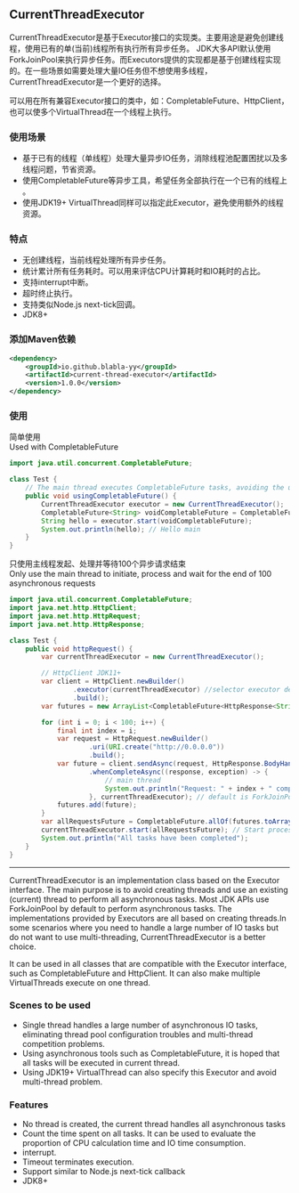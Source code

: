 ## CurrentThreadExecutor

CurrentThreadExecutor是基于Executor接口的实现类。主要用途是避免创建线程，使用已有的单(当前)线程所有执行所有异步任务。
JDK大多API默认使用ForkJoinPool来执行异步任务。而Executors提供的实现都是基于创建线程实现的。在一些场景如需要处理大量IO任务但不想使用多线程，CurrentThreadExecutor是一个更好的选择。

可以用在所有兼容Executor接口的类中，如：CompletableFuture、HttpClient，也可以使多个VirtualThread在一个线程上执行。


### 使用场景
- 基于已有的线程（单线程）处理大量异步IO任务，消除线程池配置困扰以及多线程问题，节省资源。
- 使用CompletableFuture等异步工具，希望任务全部执行在一个已有的线程上 。
- 使用JDK19+ VirtualThread同样可以指定此Executor，避免使用额外的线程资源。

### 特点

- 无创建线程，当前线程处理所有异步任务。
- 统计累计所有任务耗时。可以用来评估CPU计算耗时和IO耗时的占比。
- 支持interrupt中断。
- 超时终止执行。
- 支持类似Node.js next-tick回调。
- JDK8+

### 添加Maven依赖
```xml
<dependency>
    <groupId>io.github.blabla-yy</groupId>
    <artifactId>current-thread-executor</artifactId>
    <version>1.0.0</version>
</dependency>
```

### 使用
简单使用  
Used with CompletableFuture
```java
import java.util.concurrent.CompletableFuture;

class Test {
    // The main thread executes CompletableFuture tasks, avoiding the use of ForkJoinPool
    public void usingCompletableFuture() {
        CurrentThreadExecutor executor = new CurrentThreadExecutor();
        CompletableFuture<String> voidCompletableFuture = CompletableFuture.supplyAsync(() -> "Hello " + Thread.currentThread().getName(), executor);
        String hello = executor.start(voidCompletableFuture);
        System.out.println(hello); // Hello main
    }
}
```

只使用主线程发起、处理并等待100个异步请求结束  
Only use the main thread to initiate, process and wait for the end of 100 asynchronous requests
```java
import java.util.concurrent.CompletableFuture;
import java.net.http.HttpClient;
import java.net.http.HttpRequest;
import java.net.http.HttpResponse;

class Test {
    public void httpRequest() {
        var currentThreadExecutor = new CurrentThreadExecutor();

        // HttpClient JDK11+
        var client = HttpClient.newBuilder()
                .executor(currentThreadExecutor) //selector executor default is: Executors.newCachedThreadPool(new DefaultThreadFactory(id));
                .build();
        var futures = new ArrayList<CompletableFuture<HttpResponse<String>>>();

        for (int i = 0; i < 100; i++) {
            final int index = i;
            var request = HttpRequest.newBuilder()
                    .uri(URI.create("http://0.0.0.0"))
                    .build();
            var future = client.sendAsync(request, HttpResponse.BodyHandlers.ofString())
                    .whenCompleteAsync((response, exception) -> {
                        // main thread
                        System.out.println("Request: " + index + " completed on " + Thread.currentThread().getName());
                    }, currentThreadExecutor); // default is ForkJoinPool
            futures.add(future);
        }
        var allRequestsFuture = CompletableFuture.allOf(futures.toArray(new CompletableFuture[0]));
        currentThreadExecutor.start(allRequestsFuture); // Start processing all tasks until the Future is completed.
        System.out.println("All tasks have been completed");
    }
}
```

---

CurrentThreadExecutor is an implementation class based on the Executor interface. The main purpose is to avoid creating threads and use an existing (current) thread to perform all asynchronous tasks.
Most JDK APIs use ForkJoinPool by default to perform asynchronous tasks. The implementations provided by Executors are all based on creating threads.In some scenarios where you need to handle a large number of IO tasks but do not want to use multi-threading, CurrentThreadExecutor is a better choice.

It can be used in all classes that are compatible with the Executor interface, such as CompletableFuture and HttpClient. It can also make multiple VirtualThreads execute on one thread.


### Scenes to be used

- Single thread handles a large number of asynchronous IO tasks, eliminating thread pool configuration troubles and multi-thread competition problems.
- Using asynchronous tools such as CompletableFuture, it is hoped that all tasks will be executed in current thread.
- Using JDK19+ VirtualThread can also specify this Executor and avoid multi-thread problem.

### Features

- No thread is created, the current thread handles all asynchronous tasks
- Count the time spent on all tasks. It can be used to evaluate the proportion of CPU calculation time and IO time consumption.
- interrupt.
- Timeout terminates execution.
- Support similar to Node.js next-tick callback
- JDK8+
